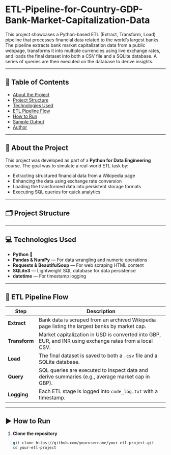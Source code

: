 # ETL-Pipeline-for-Country-GDP-Bank-Market-Capitalization-Data

This project showcases a Python-based ETL (Extract, Transform, Load) pipeline that processes financial data related to the world’s largest banks. The pipeline extracts bank market capitalization data from a public webpage, transforms it into multiple currencies using live exchange rates, and loads the final dataset into both a CSV file and a SQLite database. A series of queries are then executed on the database to derive insights.

---

## 📌 Table of Contents

- [About the Project](#about-the-project)
- [Project Structure](#project-structure)
- [Technologies Used](#technologies-used)
- [ETL Pipeline Flow](#etl-pipeline-flow)
- [How to Run](#how-to-run)
- [Sample Output](#sample-output)
- [Author](#author)

---

## 🧠 About the Project

This project was developed as part of a **Python for Data Engineering** course. The goal was to simulate a real-world ETL task by:

- Extracting structured financial data from a Wikipedia page
- Enhancing the data using exchange rate conversion
- Loading the transformed data into persistent storage formats
- Executing SQL queries for quick analytics

---

## 🗂️ Project Structure


---

## 💻 Technologies Used

- **Python** 🐍
- **Pandas & NumPy** — For data wrangling and numeric operations
- **Requests & BeautifulSoup** — For web scraping HTML content
- **SQLite3** — Lightweight SQL database for data persistence
- **datetime** — For timestamp logging

---

## 🔁 ETL Pipeline Flow

| Step         | Description                                                                 |
|--------------|-----------------------------------------------------------------------------|
| **Extract**  | Bank data is scraped from an archived Wikipedia page listing the largest banks by market cap. |
| **Transform**| Market capitalization in USD is converted into GBP, EUR, and INR using exchange rates from a local CSV. |
| **Load**     | The final dataset is saved to both a `.csv` file and a SQLite database.     |
| **Query**    | SQL queries are executed to inspect data and derive summaries (e.g., average market cap in GBP). |
| **Logging**  | Each ETL stage is logged into `code_log.txt` with a timestamp.              |

---

## ▶️ How to Run

1. **Clone the repository**  
   ```bash
   git clone https://github.com/yourusername/your-etl-project.git
   cd your-etl-project


